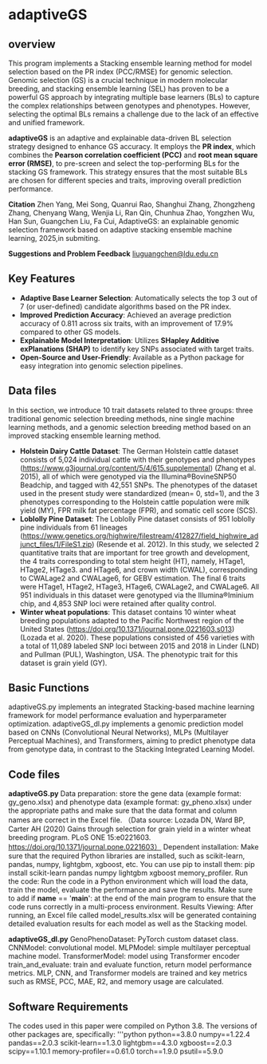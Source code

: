 # adaptiveGS
## overview
This program implements a Stacking ensemble learning method for model selection based on the PR index (PCC/RMSE)  for  genomic selection. Genomic selection (GS) is a crucial technique in modern molecular breeding, and stacking ensemble learning (SEL) has proven to be a powerful GS approach by integrating multiple base learners (BLs) to capture the complex relationships between genotypes and phenotypes. However, selecting the optimal BLs remains a challenge due to the lack of an effective and unified framework.

**adaptiveGS** is an adaptive and explainable data-driven BL selection strategy designed to enhance GS accuracy. It employs the **PR index**, which combines the **Pearson correlation coefficient (PCC)** and **root mean square error (RMSE)**, to pre-screen and select the top-performing BLs for the stacking GS framework. This strategy ensures that the most suitable BLs are chosen for different species and traits, improving overall prediction performance.

**Citation**
Zhen Yang, Mei Song, Quanrui Rao, Shanghui Zhang, Zhongzheng Zhang, Chenyang Wang, Wenjia Li, Ran Qin, Chunhua Zhao, Yongzhen Wu, Han Sun, Guangchen Liu, Fa Cui, AdaptiveGS: an explainable genomic selection framework based on adaptive stacking ensemble machine learning, 2025,in submiting.

**Suggestions and Problem Feedback**
liuguangchen@ldu.edu.cn

## Key Features
- **Adaptive Base Learner Selection**: Automatically selects the top 3 out of 7 (or user-defined) candidate algorithms based on the PR index.
- **Improved Prediction Accuracy**: Achieved an average prediction accuracy of 0.811 across six traits, with an improvement of 17.9% compared to other GS models.
- **Explainable Model Interpretation**: Utilizes **SHapley Additive exPlanations (SHAP)** to identify key SNPs associated with target traits.
- **Open-Source and User-Friendly**: Available as a Python package for easy integration into genomic selection pipelines.

## Data files
In this section, we introduce 10 trait datasets related to three groups: three traditional genomic selection breeding methods, nine single machine learning methods, and a genomic selection breeding method based on an improved stacking ensemble learning method.
- **Holstein Dairy Cattle Dataset**: The German Holstein cattle dataset consists of 5,024 individual cattle with their genotypes and phenotypes (https://www.g3journal.org/content/5/4/615.supplemental) (Zhang et al. 2015), all of which were genotyped via the Illumina®BovineSNP50 Beadchip, and tagged with 42,551 SNPs. The phenotypes of the dataset used in the present study were standardized (mean= 0, std=1), and the 3 phenotypes corresponding to the Holstein cattle population were milk yield (MY), FPR milk fat percentage (FPR), and somatic cell score (SCS).
- **Loblolly Pine Dataset**: The Loblolly Pine dataset consists of 951 loblolly pine individuals from 61 lineages (https://www.genetics.org/highwire/filestream/412827/field_highwire_adjunct_files/1/FileS1.zip) (Resende et al. 2012). In this study, we selected 2 quantitative traits that are important for tree growth and development, the 4 traits corresponding to total stem height (HT), namely, HTage1, HTage2, HTage3. and HTage6, and crown width (CWAL), corresponding to CWALage2 and CWALage6, for GEBV estimation. The final 6 traits were HTage1, HTage2, HTage3, HTage6, CWALage2, and CWALage6. All 951 individuals in this dataset were genotyped via the Illumina®Iminium chip, and 4,853 SNP loci were retained after quality control.
- **Winter wheat populations**: This dataset contains 10 winter wheat breeding populations adapted to the Pacific Northwest region of the United States (https://doi.org/10.1371/journal.pone.0221603.s013) (Lozada et al. 2020). These populations consisted of 456 varieties with a total of 11,089 labeled SNP loci between 2015 and 2018 in Linder (LND) and Pullman (PUL), Washington, USA. The phenotypic trait for this dataset is grain yield (GY).

## Basic Functions
adaptiveGS.py implements an integrated Stacking-based machine learning framework for model performance evaluation and hyperparameter optimization.
adaptiveGS_dl.py implements a genomic prediction model based on CNNs (Convolutional Neural Networks), MLPs (Multilayer Perceptual Machines), and Transformers, aiming to predict phenotype data from genotype data, in contrast to the Stacking Integrated Learning Model.

## Code files
**adaptiveGS.py**
Data preparation: store the gene data (example format: gy_geno.xlsx) and phenotype data (example format: gy_pheno.xlsx) under the appropriate paths and make sure that the data format and column names are correct in the Excel file.
（Data source: Lozada DN, Ward BP, Carter AH (2020) Gains through selection for grain yield in a winter wheat breeding program. PLoS ONE 15:e0221603. https://doi.org/10.1371/journal.pone.0221603）
Dependent installation: Make sure that the required Python libraries are installed, such as scikit-learn, pandas, numpy, lightgbm, xgboost, etc. You can use pip to install them: pip install scikit-learn pandas numpy lightgbm xgboost memory_profiler.
Run the code: Run the code in a Python environment which will load the data, train the model, evaluate the performance and save the results. Make sure to add if __name__ == '__main__': at the end of the main program to ensure that the code runs correctly in a multi-process environment.
Results Viewing: After running, an Excel file called model_results.xlsx will be generated containing detailed evaluation results for each model as well as the Stacking model.

**adaptiveGS_dl.py**
GenoPhenoDataset: PyTorch custom dataset class.
CNNModel: convolutional model.
MLPModel: simple multilayer perceptual machine model.
TransformerModel: model using Transformer encoder
train_and_evaluate: train and evaluate function, return model performance metrics.
MLP, CNN, and Transformer models are trained and key metrics such as RMSE, PCC, MAE, R2, and memory usage are calculated.

## Software Requirements
The codes used in this paper were compiled on Python 3.8. The versions of other packages are, specifically:
'''python
python==3.8.0
numpy==1.22.4
pandas==2.0.3
scikit-learn==1.3.0
lightgbm==4.3.0
xgboost==2.0.3
scipy==1.10.1
memory-profiler==0.61.0
torch==1.9.0
psutil==5.9.0
